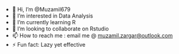 - 👋 Hi, I’m @Muzamil679
- 👀 I’m interested in Data Analysis
- 🌱 I’m currently learning R
- 💞️ I’m looking to collaborate on Rstudio
- 📫 How to reach me : email me @ muzamil.zargar@outlook.com
- ⚡ Fun fact: Lazy yet effective

<!---
Muzamil679/Muzamil679 is a ✨ special ✨ repository because its `README.md` (this file) appears on your GitHub profile.
You can click the Preview link to take a look at your changes.
--->

